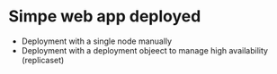 # Simpe web app deployed
* Deployment with a single node manually
* Deployment with a deployment objeect to manage high availability (replicaset)
